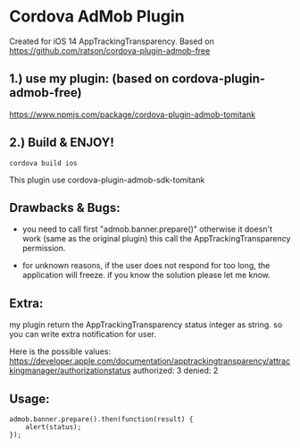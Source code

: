# Cordova AdMob Plugin

Created for iOS 14 AppTrackingTransparency. Based on https://github.com/ratson/cordova-plugin-admob-free

1.) use my plugin: (based on cordova-plugin-admob-free)
-------------------------------------------------------
https://www.npmjs.com/package/cordova-plugin-admob-tomitank

2.) Build & ENJOY!
 -------------------------------------------------------
`cordova build ios`

This plugin use cordova-plugin-admob-sdk-tomitank

Drawbacks & Bugs:
-------------------------------------------------------
- you need to call first "admob.banner.prepare()" otherwise it doesn't work (same as the original plugin)
  this call the  AppTrackingTransparency permission.

- for unknown reasons, if the user does not respond for too long, the application will freeze. if you know the solution please let me know.

Extra:
-------------------------------------------------------
my plugin return the AppTrackingTransparency status integer as string. so you can write extra notification for user.

Here is the possible values: https://developer.apple.com/documentation/apptrackingtransparency/attrackingmanager/authorizationstatus
authorized: 3
denied: 2

Usage:
-------------------------------------------------------
```
admob.banner.prepare().then(function(result) {
    alert(status);
});
```
